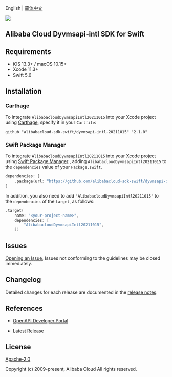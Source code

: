 English | [简体中文](README-CN.md)

![](https://aliyunsdk-pages.alicdn.com/icons/AlibabaCloud.svg)

## Alibaba Cloud Dyvmsapi-intl SDK for Swift

## Requirements

- iOS 13.3+ / macOS 10.15+
- Xcode 11.3+
- Swift 5.6

## Installation

### Carthage

To integrate `AlibabacloudDyvmsapiIntl20211015` into your Xcode project using [Carthage](https://github.com/Carthage/Carthage), specify it in your `Cartfile`:

```ogdl
github "alibabacloud-sdk-swift/dyvmsapi-intl-20211015" "2.1.0"
```

### Swift Package Manager

To integrate `AlibabacloudDyvmsapiIntl20211015` into your Xcode project using [Swift Package Manager](https://swift.org/package-manager/) , adding `AlibabacloudDyvmsapiIntl20211015` to the `dependencies` value of your `Package.swift`.

```swift
dependencies: [
    .package(url: "https://github.com/alibabacloud-sdk-swift/dyvmsapi-intl-20211015.git", from: "2.1.0")
]
```

In addition, you also need to add `"AlibabacloudDyvmsapiIntl20211015"` to the `dependencies` of the `target`, as follows:

```swift
.target(
    name: "<your-project-name>",
    dependencies: [
        "AlibabacloudDyvmsapiIntl20211015",
    ])
```

## Issues

[Opening an Issue](https://github.com/alibabacloud-sdk-swift/dyvmsapi-intl-20211015/issues/new), Issues not conforming to the guidelines may be closed immediately.

## Changelog

Detailed changes for each release are documented in the [release notes](./ChangeLog.txt).

## References

* [OpenAPI Developer Portal](https://next.api.alibabacloud.com/home)
- [Latest Release](https://github.com/alibabacloud-sdk-swift/dyvmsapi-intl-20211015)

## License

[Apache-2.0](http://www.apache.org/licenses/LICENSE-2.0)

Copyright (c) 2009-present, Alibaba Cloud All rights reserved.
